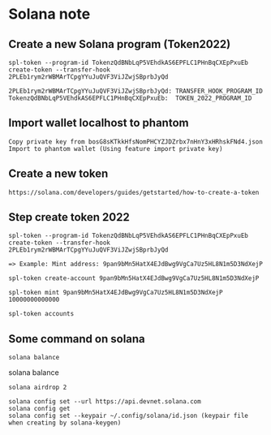 # Solana note
## Create a new Solana program (Token2022)
```
spl-token --program-id TokenzQdBNbLqP5VEhdkAS6EPFLC1PHnBqCXEpPxuEb create-token --transfer-hook 2PLEb1rym2rWBMArTCpgYYuJuQVF3ViJZwjSBprbJyQd

2PLEb1rym2rWBMArTCpgYYuJuQVF3ViJZwjSBprbJyQd: TRANSFER_HOOK_PROGRAM_ID
TokenzQdBNbLqP5VEhdkAS6EPFLC1PHnBqCXEpPxuEb:  TOKEN_2022_PROGRAM_ID

```

## Import wallet localhost to phantom
```
Copy private key from bosG8sKTkkHfsNomPHCYZJDZrbx7nHnY3xHRhskFNd4.json
Import to phantom wallet (Using feature import private key)
``` 

## Create a new token
```
https://solana.com/developers/guides/getstarted/how-to-create-a-token
```

## Step create token 2022
```
spl-token --program-id TokenzQdBNbLqP5VEhdkAS6EPFLC1PHnBqCXEpPxuEb create-token --transfer-hook 2PLEb1rym2rWBMArTCpgYYuJuQVF3ViJZwjSBprbJyQd
```

```
=> Example: Mint address: 9pan9bMn5HatX4EJdBwg9VgCa7Uz5HL8N1m5D3NdXejP
```

```
spl-token create-account 9pan9bMn5HatX4EJdBwg9VgCa7Uz5HL8N1m5D3NdXejP
```

```
spl-token mint 9pan9bMn5HatX4EJdBwg9VgCa7Uz5HL8N1m5D3NdXejP 10000000000000
```

```
spl-token accounts
```

## Some command on solana
```
solana balance
``````
solana balance
``` 
solana airdrop 2
``` 
```
solana config set --url https://api.devnet.solana.com
solana config get
solana config set --keypair ~/.config/solana/id.json (keypair file when creating by solana-keygen)
```
